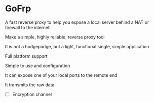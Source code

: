 # GoFrp

A fast reverse proxy to help you expose a local server behind a NAT or firewall to the internet

Make a simple, highly reliable, reverse proxy tool

It is not a hodgepodge, but a light, functional single, simple application

Full platform support

Simple to use and configuration

It can expose one of your local ports to the remote end

It transmits the raw data

- [ ] Encryption channel
